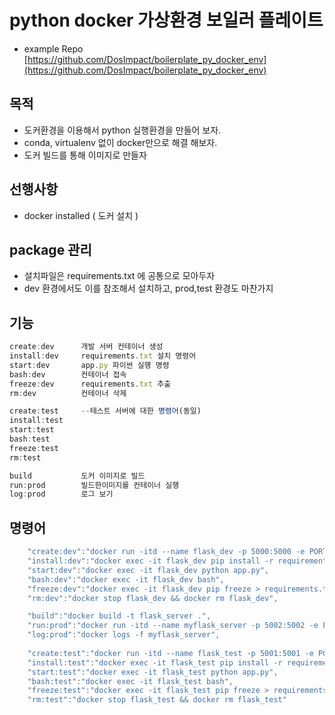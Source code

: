 # python docker 가상환경 보일러 플레이트

- example Repo
[https://github.com/DosImpact/boilerplate_py_docker_env](https://github.com/DosImpact/boilerplate_py_docker_env)

## 목적
- 도커환경을 이용해서 python 실행환경을 만들어 보자. 
- conda, virtualenv 없이 docker만으로 해결 해보자. 
- 도커 빌드를 통해 이미지로 만들자

## 선행사항
- docker installed ( 도커 설치 )

## package 관리
- 설치파일은 requirements.txt 에 공통으로 모아두자  
- dev 환경에서도 이를 참조해서 설치하고, prod,test 환경도 마찬가지  

## 기능

```js
create:dev      개발 서버 컨테이너 생성
install:dev     requirements.txt 설치 명령어
start:dev       app.py 파이썬 실행 명령
bash:dev        컨테이너 접속
freeze:dev      requirements.txt 추출
rm:dev          컨테이너 삭제

create:test     --테스트 서버에 대한 명령어(동일)
install:test
start:test
bash:test
freeze:test
rm:test

build           도커 이미지로 빌드
run:prod        빌드한이미지를 컨테이너 실행
log:prod        로그 보기
```

## 명령어

```js
    "create:dev":"docker run -itd --name flask_dev -p 5000:5000 -e PORT=5000 -v \"$PWD\":/usr/src/myapp -w /usr/src/myapp python:3 bash",
    "install:dev":"docker exec -it flask_dev pip install -r requirements.txt",
    "start:dev":"docker exec -it flask_dev python app.py",
    "bash:dev":"docker exec -it flask_dev bash",
    "freeze:dev":"docker exec -it flask_dev pip freeze > requirements.txt",
    "rm:dev":"docker stop flask_dev && docker rm flask_dev",

    "build":"docker build -t flask_server .",
    "run:prod":"docker run -itd --name myflask_server -p 5002:5002 -e PORT=5002 flask_server",
    "log:prod":"docker logs -f myflask_server",
    
    "create:test":"docker run -itd --name flask_test -p 5001:5001 -e PORT=5001 -v \"$PWD\":/usr/src/myapp -w /usr/src/myapp python:3 bash",
    "install:test":"docker exec -it flask_test pip install -r requirements.txt",
    "start:test":"docker exec -it flask_test python app.py",
    "bash:test":"docker exec -it flask_test bash",
    "freeze:test":"docker exec -it flask_test pip freeze > requirements.txt",
    "rm:test":"docker stop flask_test && docker rm flask_test"
```